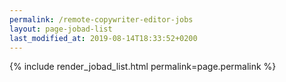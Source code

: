 ```yaml
---
permalink: /remote-copywriter-editor-jobs
layout: page-jobad-list
last_modified_at: 2019-08-14T18:33:52+0200
---
```

{% include render_jobad_list.html permalink=page.permalink %}
